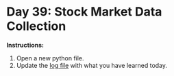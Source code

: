# Day 39: Stock Market Data Collection
**Instructions:** 
1. Open a new python file.
2. Update the [log file](../../../../../Downloads/100DaysPython-master/log.md) with what you have learned today.
